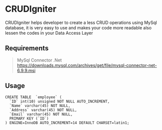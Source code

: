 # CRUDIgniter
CRUDIgniter helps developer to create a less CRUD operations using MySql database, it is very easy to use and makes your code more readable also lessen the codes in your Data Access Layer

## Requirements 
> MySql Connector .Net https://downloads.mysql.com/archives/get/file/mysql-connector-net-6.9.9.msi

## Usage

```MySql
CREATE TABLE  `employee` (
  `ID` int(10) unsigned NOT NULL AUTO_INCREMENT,
  `Name` varchar(45) NOT NULL,
  `Address` varchar(45) NOT NULL,
  `Email` varchar(45) NOT NULL,
  PRIMARY KEY (`ID`)
) ENGINE=InnoDB AUTO_INCREMENT=14 DEFAULT CHARSET=latin1;
```
